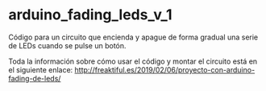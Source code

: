 # arduino_fading_leds_v_1
Código para un circuito que encienda y apague de forma gradual una serie de LEDs cuando se pulse un botón.

Toda la información sobre cómo usar el código y montar el circuito está en el siguiente enlace: 
http://freaktiful.es/2019/02/06/proyecto-con-arduino-fading-de-leds/
